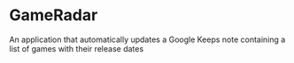 # GameRadar
An application that automatically updates a Google Keeps note containing a list of games with their release dates
